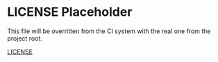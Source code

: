 # LICENSE Placeholder
This file will be overritten from the CI system with the real one from the project root.

[LICENSE](/../../LICENSE.md)